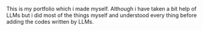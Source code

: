 This is my portfolio which i made myself.
Although i have taken a bit help of LLMs but i did most of the things myself and understood every thing before adding the codes written by LLMs.
